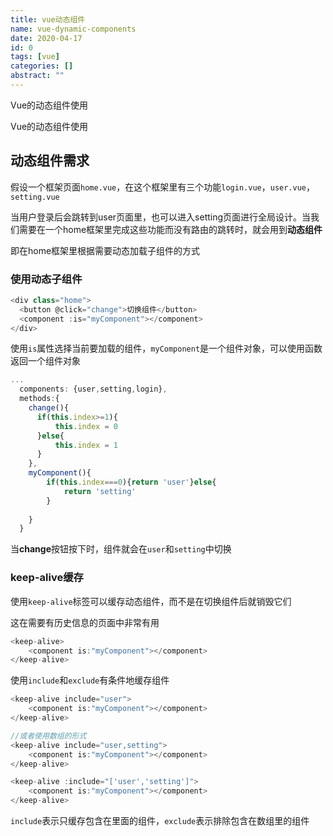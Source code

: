 ```yaml
---
title: vue动态组件
name: vue-dynamic-components
date: 2020-04-17
id: 0
tags: [vue]
categories: []
abstract: ""
---
```



Vue的动态组件使用


<!--more-->


Vue的动态组件使用

<!--more-->

## 动态组件需求

假设一个框架页面`home.vue`，在这个框架里有三个功能`login.vue`，`user.vue`，`setting.vue`

当用户登录后会跳转到user页面里，也可以进入setting页面进行全局设计。当我们需要在一个home框架里完成这些功能而没有路由的跳转时，就会用到**动态组件**

即在home框架里根据需要动态加载子组件的方式

### 使用动态子组件

```javascript
<div class="home">
  <button @click="change">切换组件</button>
  <component :is="myComponent"></component>
</div>
```

使用`is`属性选择当前要加载的组件，`myComponent`是一个组件对象，可以使用函数返回一个组件对象

```javascript
...
  components: {user,setting,login},
  methods:{
    change(){
      if(this.index>=1){
          this.index = 0
      }else{
          this.index = 1
      }
    },
    myComponent(){
        if(this.index===0){return 'user'}else{
            return 'setting'
        }
         
    }    
  }
```

当**change**按钮按下时，组件就会在`user`和`setting`中切换

### keep-alive缓存

使用`keep-alive`标签可以缓存动态组件，而不是在切换组件后就销毁它们

这在需要有历史信息的页面中非常有用

```javascript
<keep-alive>
    <component is:"myComponent"></component>
</keep-alive>
```

使用`include`和`exclude`有条件地缓存组件

```javascript
<keep-alive include="user">
    <component is:"myComponent"></component>
</keep-alive>

//或者使用数组的形式
<keep-alive include="user,setting">
    <component is:"myComponent"></component>
</keep-alive>

<keep-alive :include="['user','setting']">
    <component is:"myComponent"></component>
</keep-alive>
```

`include`表示只缓存包含在里面的组件，`exclude`表示排除包含在数组里的组件

